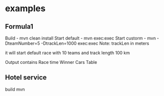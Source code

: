 # examples

## Formula1 

Build - mvn clean install
Start default - mvn exec:exec
Start custorm - mvn -DteamNumber=5 -DtrackLen=1000 exec:exec
Note:
trackLen in meters


it will start default race with 10 teams and track length 100 km

Output contains 
Race time
Winner
Cars Table

## Hotel service

build mvn  